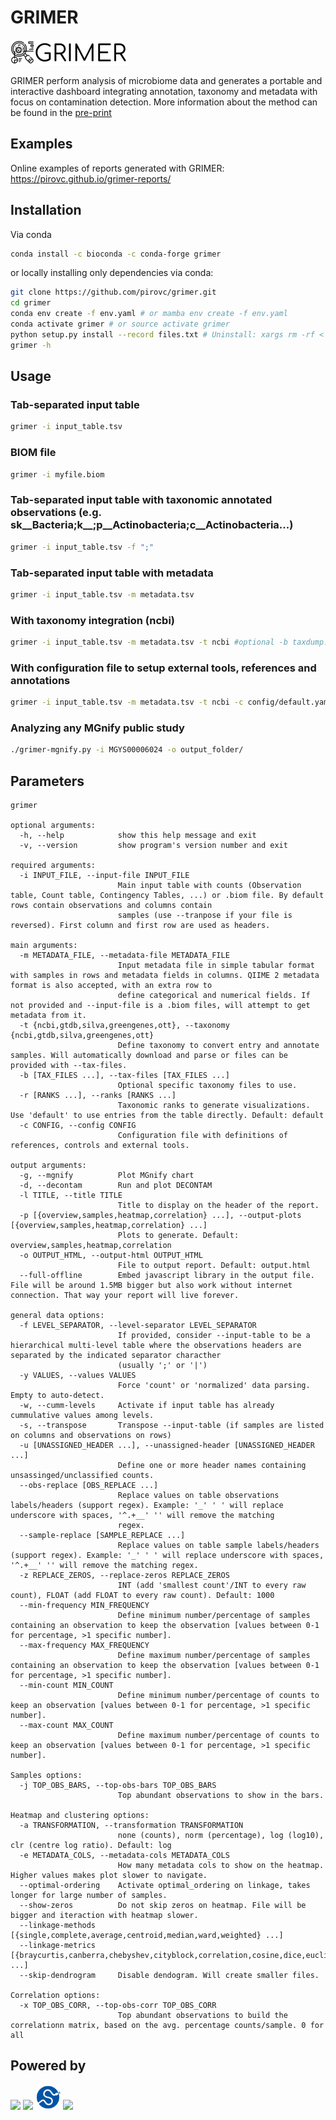 # GRIMER

![GRIMER](grimer/img/logo.png)

GRIMER perform analysis of microbiome data and generates a portable and interactive dashboard integrating annotation, taxonomy and metadata with focus on contamination detection. More information about the method can be found in the [pre-print](https://doi.org/10.1101/2021.06.22.449360)

## Examples

Online examples of reports generated with GRIMER: https://pirovc.github.io/grimer-reports/

## Installation

Via conda

```bash
conda install -c bioconda -c conda-forge grimer
```

or locally installing only dependencies via conda:

```bash
git clone https://github.com/pirovc/grimer.git
cd grimer
conda env create -f env.yaml # or mamba env create -f env.yaml
conda activate grimer # or source activate grimer
python setup.py install --record files.txt # Uninstall: xargs rm -rf < files.txt
grimer -h
```

## Usage

### Tab-separated input table
```bash
grimer -i input_table.tsv
```

### BIOM file
```bash
grimer -i myfile.biom
```

### Tab-separated input table with taxonomic annotated observations (e.g. sk__Bacteria;k__;p__Actinobacteria;c__Actinobacteria...)
```bash
grimer -i input_table.tsv -f ";"
```

### Tab-separated input table with metadata
```bash
grimer -i input_table.tsv -m metadata.tsv
```

### With taxonomy integration (ncbi)
```bash
grimer -i input_table.tsv -m metadata.tsv -t ncbi #optional -b taxdump.tar.gz
```

### With configuration file to setup external tools, references and annotations
```bash
grimer -i input_table.tsv -m metadata.tsv -t ncbi -c config/default.yaml -d -g
```

### Analyzing any MGnify public study

```bash
./grimer-mgnify.py -i MGYS00006024 -o output_folder/
```

## Parameters

	grimer

	optional arguments:
	  -h, --help            show this help message and exit
	  -v, --version         show program's version number and exit

	required arguments:
	  -i INPUT_FILE, --input-file INPUT_FILE
	                        Main input table with counts (Observation table, Count table, Contingency Tables, ...) or .biom file. By default rows contain observations and columns contain
	                        samples (use --tranpose if your file is reversed). First column and first row are used as headers.

	main arguments:
	  -m METADATA_FILE, --metadata-file METADATA_FILE
	                        Input metadata file in simple tabular format with samples in rows and metadata fields in columns. QIIME 2 metadata format is also accepted, with an extra row to
	                        define categorical and numerical fields. If not provided and --input-file is a .biom files, will attempt to get metadata from it.
	  -t {ncbi,gtdb,silva,greengenes,ott}, --taxonomy {ncbi,gtdb,silva,greengenes,ott}
	                        Define taxonomy to convert entry and annotate samples. Will automatically download and parse or files can be provided with --tax-files.
	  -b [TAX_FILES ...], --tax-files [TAX_FILES ...]
	                        Optional specific taxonomy files to use.
	  -r [RANKS ...], --ranks [RANKS ...]
	                        Taxonomic ranks to generate visualizations. Use 'default' to use entries from the table directly. Default: default
	  -c CONFIG, --config CONFIG
	                        Configuration file with definitions of references, controls and external tools.

	output arguments:
	  -g, --mgnify          Plot MGnify chart
	  -d, --decontam        Run and plot DECONTAM
	  -l TITLE, --title TITLE
	                        Title to display on the header of the report.
	  -p [{overview,samples,heatmap,correlation} ...], --output-plots [{overview,samples,heatmap,correlation} ...]
	                        Plots to generate. Default: overview,samples,heatmap,correlation
	  -o OUTPUT_HTML, --output-html OUTPUT_HTML
	                        File to output report. Default: output.html
	  --full-offline        Embed javascript library in the output file. File will be around 1.5MB bigger but also work without internet connection. That way your report will live forever.

	general data options:
	  -f LEVEL_SEPARATOR, --level-separator LEVEL_SEPARATOR
	                        If provided, consider --input-table to be a hierarchical multi-level table where the observations headers are separated by the indicated separator characther
	                        (usually ';' or '|')
	  -y VALUES, --values VALUES
	                        Force 'count' or 'normalized' data parsing. Empty to auto-detect.
	  -w, --cumm-levels     Activate if input table has already cummulative values among levels.
	  -s, --transpose       Transpose --input-table (if samples are listed on columns and observations on rows)
	  -u [UNASSIGNED_HEADER ...], --unassigned-header [UNASSIGNED_HEADER ...]
	                        Define one or more header names containing unsassinged/unclassified counts.
	  --obs-replace [OBS_REPLACE ...]
	                        Replace values on table observations labels/headers (support regex). Example: '_' ' ' will replace underscore with spaces, '^.+__' '' will remove the matching
	                        regex.
	  --sample-replace [SAMPLE_REPLACE ...]
	                        Replace values on table sample labels/headers (support regex). Example: '_' ' ' will replace underscore with spaces, '^.+__' '' will remove the matching regex.
	  -z REPLACE_ZEROS, --replace-zeros REPLACE_ZEROS
	                        INT (add 'smallest count'/INT to every raw count), FLOAT (add FLOAT to every raw count). Default: 1000
	  --min-frequency MIN_FREQUENCY
	                        Define minimum number/percentage of samples containing an observation to keep the observation [values between 0-1 for percentage, >1 specific number].
	  --max-frequency MAX_FREQUENCY
	                        Define maximum number/percentage of samples containing an observation to keep the observation [values between 0-1 for percentage, >1 specific number].
	  --min-count MIN_COUNT
	                        Define minimum number/percentage of counts to keep an observation [values between 0-1 for percentage, >1 specific number].
	  --max-count MAX_COUNT
	                        Define maximum number/percentage of counts to keep an observation [values between 0-1 for percentage, >1 specific number].

	Samples options:
	  -j TOP_OBS_BARS, --top-obs-bars TOP_OBS_BARS
	                        Top abundant observations to show in the bars.

	Heatmap and clustering options:
	  -a TRANSFORMATION, --transformation TRANSFORMATION
	                        none (counts), norm (percentage), log (log10), clr (centre log ratio). Default: log
	  -e METADATA_COLS, --metadata-cols METADATA_COLS
	                        How many metadata cols to show on the heatmap. Higher values makes plot slower to navigate.
	  --optimal-ordering    Activate optimal_ordering on linkage, takes longer for large number of samples.
	  --show-zeros          Do not skip zeros on heatmap. File will be bigger and iteraction with heatmap slower.
	  --linkage-methods [{single,complete,average,centroid,median,ward,weighted} ...]
	  --linkage-metrics [{braycurtis,canberra,chebyshev,cityblock,correlation,cosine,dice,euclidean,hamming,jaccard,jensenshannon,kulsinski,mahalanobis,minkowski,rogerstanimoto,russellrao,seuclidean,sokalmichener,sokalsneath,sqeuclidean,wminkowski,yule} ...]
	  --skip-dendrogram     Disable dendogram. Will create smaller files.

	Correlation options:
	  -x TOP_OBS_CORR, --top-obs-corr TOP_OBS_CORR
	                        Top abundant observations to build the correlationn matrix, based on the avg. percentage counts/sample. 0 for all

## Powered by

[<img src="https://static.bokeh.org/branding/logos/bokeh-logo.png" height="60">](https://bokeh.org)
[<img src="https://pandas.pydata.org/static/img/pandas.svg" height="40">](https://pandas.org)
[<img src="https://raw.githubusercontent.com/scipy/scipy/master/doc/source/_static/logo.svg" height="40">](https://scipy.org)
[<img src="http://scikit-bio.org/assets/logo.svg" height="40">](https://scikit-bio.org)
